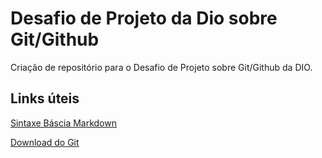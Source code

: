 # Desafio de Projeto da Dio sobre Git/Github
Criação de repositório para o Desafio de Projeto sobre Git/Github da DIO.

## Links úteis
[Sintaxe Báscia Markdown](https://www.markdownguide.org/basic-syntax/)

[Download do Git](https://git-scm.com/downloads)
